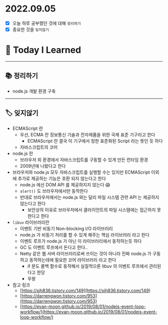 # 2022.09.05

- [x]  오늘 하루 공부했던 것에 대해 `정리하기`
- [x]  중요한 것을 `잊지않기`

# 🚩 Today I Learned

---

## 📚 정리하기

- node.js 개발 환경 구축

---

## 🏷 잊지않기

- ECMAScript 란
    - 우선, ECMA 란 정보통신 기술과 전자제품을 위한 국제 표준 기구라고 한다
        - ECMAScript 란 결국 이 기구에서 정한 표준화된 Script 라는 뜻인 듯 하다
    - 자바스크립트의 코어
- node.js 란
    - 브라우저 외 환경에서 자바스크립트를 구동할 수 있게 만든 런타임 환경
    - 2009년에 나왔다고 한다
- 브라우저와 node.js 모두 자바스크립트를 실행할 수는 있지만 ECMAScript 이외에 추가로 제공하는 기능은 호환 되지 않는다고 한다
    - node.js 에선 DOM API 를 제공하지지 않는다 😱
    - `alert()` 도 브라우저에서만 동작한다
    - 반대로 브라우저에서는 node.js 와는 달리 파일 시스템 관련 API 는 제공하지 않는다고 한다
        - 보안상의 이유로 브라우저에서 클라이언트의 파일 시스템에는 접근하지 못한다고 한다
- `libuv` 라이브러리란
    - 이벤트 기반 비동기 Non-blocking I/O 라이브러리
    - node.js 가 비동기 처리를 할 수 있게 해주는 핵심 라이브러리 라고 한다
    - 이벤트 루프가 node.js 가 아닌 이 라이브러리에서 동작하는듯 하다
    - GC 도 이벤트 루프에서 돈다고 한다..
    - Netty 같은 웹 서버 라이브러리로써 쓰이는 것이 아니라 진짜 node.js 가 구동하고 동작하는데에 필요한 코어 라이브러리 라고 한다
        - if 문도 콜백 함수로 동작해서 실질적으론 libuv 의 이벤트 루프에서 관리된다고 한당
        - 우왕
- 참고 링크
    - [https://sjh836.tistory.com/149](https://sjh836.tistory.com/149)
    - [https://darrengwon.tistory.com/953](https://darrengwon.tistory.com/953)
    - [https://evan-moon.github.io/2019/08/01/nodejs-event-loop-workflow/](https://evan-moon.github.io/2019/08/01/nodejs-event-loop-workflow/)